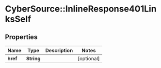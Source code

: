 # CyberSource::InlineResponse401LinksSelf

## Properties
Name | Type | Description | Notes
------------ | ------------- | ------------- | -------------
**href** | **String** |  | [optional] 


